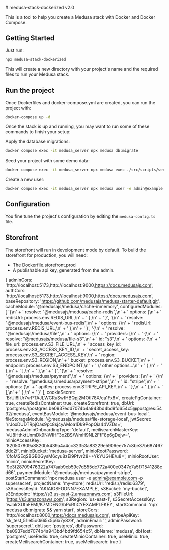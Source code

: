 # medusa-stack-dockerized v2.0

This is a tool to help you create a Medusa stack with Docker and Docker Compose.

## Getting Started

Just run:

```bash
npx medusa-stack-dockerized
```

This will create a new directory with your project's name and the required files to run your Medusa stack.

## Run the project

Once Dockerfiles and docker-compose.yml are created, you can run the project with:

```bash
docker-compose up -d
```

Once the stack is up and running, you may want to run some of these commands to finish your setup:

Apply the database migrations:

```bash
docker compose exec -it medusa_server npx medusa db:migrate
```

Seed your project with some demo data:

```bash
docker compose exec -it medusa_server npx medusa exec ./src/scripts/seed.ts
```

Create a new user:

```bash
docker compose exec -it medusa_server npx medusa user -e admin@example.com -p supersecret
```

## Configuration

You fine tune the project's configuration by editing the `medusa-config.ts` file.

## Storefront

The storefront will run in development mode by default. To build the storefront for production, you will need:

- The Dockerfile.storefront.prod
- A publishable api key, generated from the admin.





{
  adminCors: 'http://localhost:5173,http://localhost:9000,https://docs.medusajs.com',
  authCors: 'http://localhost:5173,http://localhost:9000,https://docs.medusajs.com',
  baseRepository: 'https://github.com/medusajs/medusa-starter-default.git',
  cacheModule: '@medusajs/medusa/cache-inmemory',
  configuredModules: [
    '{\n' +
      '    resolve: "@medusajs/medusa/cache-redis",\n' +
      '    options: {\n' +
      '      redisUrl: process.env.REDIS_URL,\n' +
      '    },\n' +
      '  }',
    '{\n' +
      '    resolve: "@medusajs/medusa/event-bus-redis",\n' +
      '    options: {\n' +
      '      redisUrl: process.env.REDIS_URL,\n' +
      '    },\n' +
      '  }',
    '{\n' +
      '    resolve: "@medusajs/medusa/file",\n' +
      '    options: {\n' +
      '      providers: [\n' +
      '        {\n' +
      '          resolve: "@medusajs/medusa/file-s3",\n' +
      '          id: "s3",\n' +
      '          options: {\n' +
      '            file_url: process.env.S3_FILE_URL,\n' +
      '            access_key_id: process.env.S3_ACCESS_KEY_ID,\n' +
      '            secret_access_key: process.env.S3_SECRET_ACCESS_KEY,\n' +
      '            region: process.env.S3_REGION,\n' +
      '            bucket: process.env.S3_BUCKET,\n' +
      '            endpoint: process.env.S3_ENDPOINT,\n' +
      '            // other options...\n' +
      '          },\n' +
      '        },\n' +
      '      ],\n' +
      '    },\n' +
      '  }',
    '{\n' +
      '    resolve: "@medusajs/medusa/payment",\n' +
      '    options: {\n' +
      '      providers: [\n' +
      '        {\n' +
      '          resolve: "@medusajs/medusa/payment-stripe",\n' +
      '          id: "stripe",\n' +
      '          options: {\n' +
      '            apiKey: process.env.STRIPE_API_KEY,\n' +
      '          },\n' +
      '        },\n' +
      '      ],\n' +
      '    },\n' +
      '  }'
  ],
  cookieSecret: 'BrUi6IUr7vrPTAJLWGRuSwfHBQpj2MOtl78X/ca1Fx8=',
  createPgContainer: true,
  createRedisContainer: true,
  createStorefront: true,
  dbUrl: 'postgres://postgres:be0937edd7074b4a943bd4bd9fd654c5@postgres:5432/medusa',
  eventBusModule: '@medusajs/medusa/event-bus-local',
  fileStorageModule: '@medusajs/medusa/file-storage-local',
  jwtSecret: '/rJoxDUDTRpjOas9pc8sj4yAMoa1Dk9PopQia44VZDs=',
  medusaAdminOnboardingType: 'default',
  meilisearchMasterKey: 'vU8HthktUnmDk9NWIHF3o2BS/WmH9NL2FfF8p6gDejw=',
  minioAccessKey: '820507809a8820b5439a4a4cc32353a83229e5906ee757c8be37b687467ddc2f',
  minioBucket: 'medusa-server',
  minioRootPassword: '0foMSEqSBGB0GysM6cyu8zEi9Pfvr28++YkYUGHE/u8=',
  minioRootUser: 'minio',
  minioSecretKey: '9e3f28709476322a747aab9cb59c7d555dc772a400e0347e7a5f71541288cd66',
  paymentModule: '@medusajs/medusa/payment-stripe',
  postStartCommand: 'npx medusa user -e admin@example.com -p supersecret',
  projectName: 'my-store',
  redisUrl: 'redis://redis:6379',
  s3AccessKeyId: 'AKIAIOSFODNN7EXAMPLE',
  s3Bucket: 'my-bucket',
  s3Endpoint: 'https://s3.us-east-2.amazonaws.com',
  s3FileUrl: 'https://s3.amazonaws.com',
  s3Region: 'us-east-1',
  s3SecretAccessKey: 'wJalrXUtnFEMI/K7MDENG/bPxRfiCYEXAMPLEKEY',
  startCommand: 'npx medusa db:migrate && yarn start',
  storeCors: 'http://localhost:8000,https://docs.medusajs.com',
  stripeApiKey: 'sk_test_51Iel5o0i6i5x5p6x7y8z9',
  adminEmail: '',
  adminPassword: 'supersecret',
  dbUser: 'postgres',
  dbPassword: 'be0937edd7074b4a943bd4bd9fd654c5',
  dbName: 'medusa',
  dbHost: 'postgres',
  useRedis: true,
  createMinioContainer: true,
  useMinio: true,
  createMeilisearchContainer: true,
  useMeilisearch: true
}